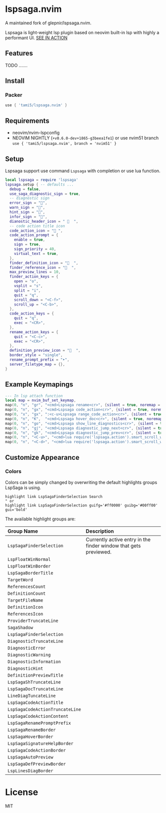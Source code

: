 # lspsaga.nvim

A maintained fork of glepnir/lspsaga.nvim.

Lspsaga is light-weight lsp plugin based on neovim built-in lsp with highly a performant UI. [SEE IN ACTION](https://github.com/tami5/lspsaga.nvim/wiki)

## Features

TODO .......

## Install

### Packer

```lua
use { 'tami5/lspsaga.nvim' } 
```

## Requirements

- neovim/nvim-lspconfig
- NEOVIM NIGHTLY (`+v0.6.0-dev+1865-g3beea1fe1`) or use nvim51 branch `use { 'tami5/lspsaga.nvim', branch = 'nvim51' } `

## Setup

Lspsaga support use command `Lspsaga` with completion or use lua function.

```lua
local lspsaga = require 'lspsaga'
lspsaga.setup { -- defaults ...
  debug = false,
  use_saga_diagnostic_sign = true,
  -- diagnostic sign
  error_sign = "",
  warn_sign = "",
  hint_sign = "",
  infor_sign = "",
  dianostic_header_icon = "   ",
  -- code action title icon
  code_action_icon = " ",
  code_action_prompt = {
    enable = true,
    sign = true,
    sign_priority = 40,
    virtual_text = true,
  },
  finder_definition_icon = "  ",
  finder_reference_icon = "  ",
  max_preview_lines = 10,
  finder_action_keys = {
    open = "o",
    vsplit = "s",
    split = "i",
    quit = "q",
    scroll_down = "<C-f>",
    scroll_up = "<C-b>",
  },
  code_action_keys = {
    quit = "q",
    exec = "<CR>",
  },
  rename_action_keys = {
    quit = "<C-c>",
    exec = "<CR>",
  },
  definition_preview_icon = "  ",
  border_style = "single",
  rename_prompt_prefix = "➤",
  server_filetype_map = {},
}
```
## Example Keymapings

```lua
--- In lsp attach function
local map = nvim_buf_set_keymap,
map(0, "n", "gr", "<cmd>Lspsaga rename<cr>", {silent = true, noremap = true})
map(0, "n", "gx", "<cmd>Lspsaga code_action<cr>", {silent = true, noremap = true})
map(0, "x", "gx", ":<c-u>Lspsaga range_code_action<cr>", {silent = true, noremap = true})
map(0, "n", "K",  "<cmd>Lspsaga hover_doc<cr>", {silent = true, noremap = true})
map(0, "n", "go", "<cmd>Lspsaga show_line_diagnostics<cr>", {silent = true, noremap = true})
map(0, "n", "gj", "<cmd>Lspsaga diagnostic_jump_next<cr>", {silent = true, noremap = true})
map(0, "n", "gk", "<cmd>Lspsaga diagnostic_jump_prev<cr>", {silent = true, noremap = true})
map(0, "n", "<C-u>", "<cmd>lua require('lspsaga.action').smart_scroll_with_saga(-1)<cr>")
map(0, "n", "<C-d>", "<cmd>lua require('lspsaga.action').smart_scroll_with_saga(1)<cr>")
```

## Customize Appearance

### Colors

Colors can be simply changed by overwriting the default highlights groups LspSaga is using.

```vim
highlight link LspSagaFinderSelection Search
" or
highlight link LspSagaFinderSelection guifg='#ff0000' guibg='#00ff00' gui='bold'
```

The available highlight groups are:

| Group Name               | Description                                                      |
| :----------------------- | :----------------------------------------------------------------|
| `LspSagaFinderSelection` | Currently active entry in the finder window that gets previewed. |
| `LspFloatWinNormal` | |
| `LspFloatWinBorder` | |
| `LspSagaBorderTitle` | |
| `TargetWord` | |
| `ReferencesCount` | |
| `DefinitionCount` | |
| `TargetFileName` | |
| `DefinitionIcon` | |
| `ReferencesIcon` | |
| `ProviderTruncateLine` | |
| `SagaShadow` | |
| `LspSagaFinderSelection` | |
| `DiagnosticTruncateLine` | |
| `DiagnosticError` | |
| `DiagnosticWarning` | |
| `DiagnosticInformation` | |
| `DiagnosticHint` | |
| `DefinitionPreviewTitle` | |
| `LspSagaShTruncateLine` | |
| `LspSagaDocTruncateLine` | |
| `LineDiagTuncateLine` | |
| `LspSagaCodeActionTitle` | |
| `LspSagaCodeActionTruncateLine` | |
| `LspSagaCodeActionContent` | |
| `LspSagaRenamePromptPrefix` | |
| `LspSagaRenameBorder` | |
| `LspSagaHoverBorder` | |
| `LspSagaSignatureHelpBorder` | |
| `LspSagaCodeActionBorder` | |
| `LspSagaAutoPreview` | |
| `LspSagaDefPreviewBorder` | |
| `LspLinesDiagBorder` | |

# License

MIT
